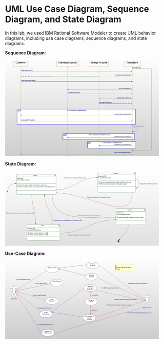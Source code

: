 <h1>UML Use Case Diagram, Sequence Diagram, and State Diagram</h1>

In this lab, we used IBM Rational Software Modeler to create UML behavior diagrams, including use case diagrams, sequence diagrams, and state diagrams. 

<b>Sequence Diagram:</b>

<img src="https://github.com/cmoulika009/Software-Methods-and-Tools/blob/master/Lab%203_UML%20Modeling/SequenceDiagram_OnlineBanking.JPG">

<b>State Diagram:</b>

<img src="https://github.com/cmoulika009/Software-Methods-and-Tools/blob/master/Lab%203_UML%20Modeling/StateDiagram_OnlineBanking.JPG">

<b>Use-Case Diagram:</b>

<img src="https://github.com/cmoulika009/Software-Methods-and-Tools/blob/master/Lab%203_UML%20Modeling/UseCaseDiagram_OnlineBanking.JPG">
